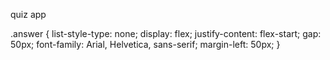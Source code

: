quiz app

.answer {
list-style-type: none;
display: flex;
justify-content: flex-start;
gap: 50px;
font-family: Arial, Helvetica, sans-serif;
margin-left: 50px;
}
